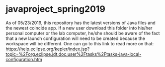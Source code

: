 # javaproject_spring2019
As of 05/23/2019, this repository has the latest versions of Java files and the newest coincide app. If a new user download this folder into his/her personal computer or the lab computer, he/she should be aware of the fact that a new launch configuration will need to be created because the workspace will be different. One can go to this link to read more on that: https://help.eclipse.org/kepler/index.jsp?topic=%2Forg.eclipse.jdt.doc.user%2Ftasks%2Ftasks-java-local-configuration.htm
